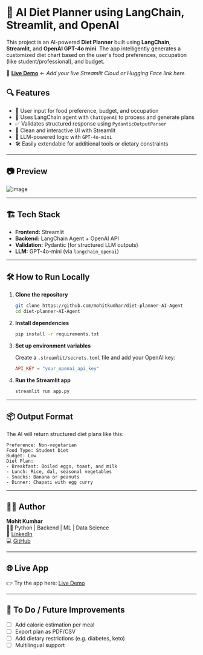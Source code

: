 # 🥗 AI Diet Planner using LangChain, Streamlit, and OpenAI

This project is an AI-powered **Diet Planner** built using **LangChain**, **Streamlit**, and **OpenAI GPT-4o mini**. The app intelligently generates a customized diet chart based on the user's food preferences, occupation (like student/professional), and budget.

🚀 **[Live Demo](#)** ← _Add your live Streamlit Cloud or Hugging Face link here._

## 🔍 Features

- 📌 User input for food preference, budget, and occupation
- 🤖 Uses LangChain agent with `ChatOpenAI` to process and generate plans
- ✅ Validates structured response using `PydanticOutputParser`
- 💬 Clean and interactive UI with Streamlit
- 🧠 LLM-powered logic with `GPT-4o-mini`
- 🛠️ Easily extendable for additional tools or dietary constraints

---

## 📷 Preview

![image](https://github.com/user-attachments/assets/b8fd3009-60d3-4242-bce8-2d922d7fe60a)

---

## 🏗️ Tech Stack

- **Frontend:** Streamlit
- **Backend:** LangChain Agent + OpenAI API
- **Validation:** Pydantic (for structured LLM outputs)
- **LLM:** GPT-4o-mini (via `langchain_openai`)

---

## 🛠️ How to Run Locally

1. **Clone the repository**
   ```bash
   git clone https://github.com/mohitkumhar/diet-planner-AI-Agent
   cd diet-planner-AI-Agent

2. **Install dependencies**

   ```bash
   pip install -r requirements.txt

3. **Set up environment variables**

   Create a `.streamlit/secrets.toml` file and add your OpenAI key:

   ```toml
   API_KEY = "your_openai_api_key"
   ```

4. **Run the Streamlit app**

   ```bash
   streamlit run app.py
   ```

---

## 📦 Output Format

The AI will return structured diet plans like this:

```
Preference: Non-vegetarian  
Food Type: Student Diet  
Budget: Low  
Diet Plan:
- Breakfast: Boiled eggs, toast, and milk  
- Lunch: Rice, dal, seasonal vegetables  
- Snacks: Banana or peanuts  
- Dinner: Chapati with egg curry  
```

---

## 🙋‍♂️ Author

**Mohit Kumhar**<br>
🧑‍💻 Python | Backend | ML | Data Science<br>
🔗 [LinkedIn](https://www.linkedin.com/in/mohitkumhar/)<br>
💻 [GitHub](https://github.com/mohitkumhar)<br>

---


## 🌐 Live App

👉 Try the app here: [Live Demo](#)

---

## 📌 To Do / Future Improvements

* [ ] Add calorie estimation per meal
* [ ] Export plan as PDF/CSV
* [ ] Add dietary restrictions (e.g. diabetes, keto)
* [ ] Multilingual support
